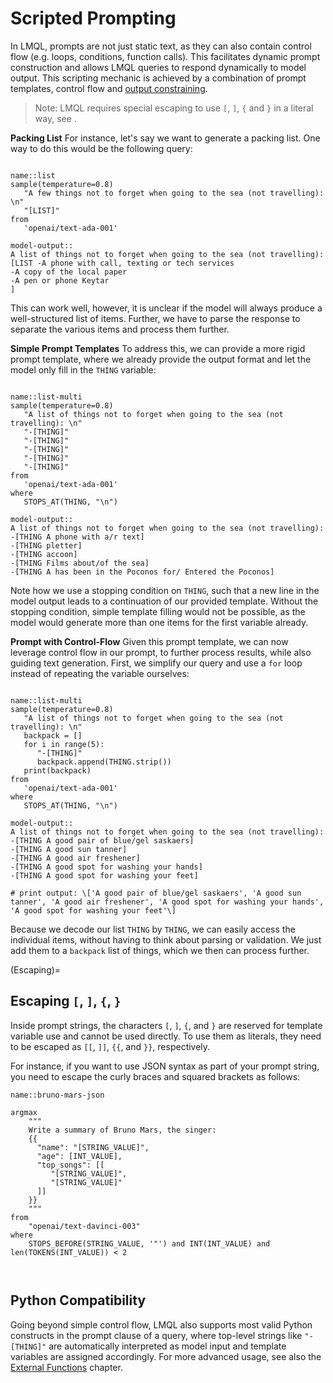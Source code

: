 # Scripted Prompting

In LMQL, prompts are not just static text, as they can also contain control flow (e.g. loops, conditions, function calls). This facilitates dynamic prompt construction and allows LMQL queries to respond dynamically to model output. This scripting mechanic is achieved by a combination of prompt templates, control flow and [output constraining](constraints.md).

> Note: LMQL requires special escaping to use `[`, `]`, `{` and `}` in a literal way, see [](Escaping).

**Packing List** For instance, let's say we want to generate a packing list. One way to do this would be the following query:

```{lmql}

name::list
sample(temperature=0.8)
   "A few things not to forget when going to the sea (not travelling): \n"
   "[LIST]"
from
   'openai/text-ada-001'

model-output::
A list of things not to forget when going to the sea (not travelling):
[LIST -A phone with call, texting or tech services
-A copy of the local paper
-A pen or phone Keytar
]
```

This can work well, however, it is unclear if the model will always produce a well-structured list of items. Further, we have to parse the response to separate the various items and process them further.

**Simple Prompt Templates** To address this, we can provide a more rigid prompt template, where we already provide the output format and let the model only fill in the `THING` variable:

```{lmql}

name::list-multi
sample(temperature=0.8)
   "A list of things not to forget when going to the sea (not travelling): \n"
   "-[THING]"
   "-[THING]"
   "-[THING]"
   "-[THING]"
   "-[THING]"
from
   'openai/text-ada-001'
where
   STOPS_AT(THING, "\n")

model-output::
A list of things not to forget when going to the sea (not travelling):
-[THING A phone with a/r text]
-[THING pletter]
-[THING accoon]
-[THING Films about/of the sea]
-[THING A has been in the Poconos for/ Entered the Poconos]
```

Note how we use a stopping condition on `THING`, such that a new line in the model output leads to a continuation of our provided template. Without the stopping condition, simple template filling would not be possible, as the model would generate more than one items for the first variable already.

**Prompt with Control-Flow** Given this prompt template, we can now leverage control flow in our prompt, to further process results, while also guiding text generation. First, we simplify our query and use a `for` loop instead of repeating the variable ourselves:

```{lmql}

name::list-multi
sample(temperature=0.8)
   "A list of things not to forget when going to the sea (not travelling): \n"
   backpack = []
   for i in range(5):
      "-[THING]"
      backpack.append(THING.strip())
   print(backpack)
from
   'openai/text-ada-001'
where
   STOPS_AT(THING, "\n")

model-output::
A list of things not to forget when going to the sea (not travelling):
-[THING A good pair of blue/gel saskaers]
-[THING A good sun tanner]
-[THING A good air freshener]
-[THING A good spot for washing your hands]
-[THING A good spot for washing your feet]

# print output: \['A good pair of blue/gel saskaers', 'A good sun tanner', 'A good air freshener', 'A good spot for washing your hands', 'A good spot for washing your feet'\]
```

Because we decode our list `THING` by `THING`, we can easily access the individual items, without having to think about parsing or validation. We just add them to a `backpack` list of things, which we then can process further.

(Escaping)=
## Escaping `[`, `]`, `{`, `}`


Inside prompt strings, the characters `[`, `]`, `{`, and `}` are reserved for template variable use and cannot be used directly. To use them as literals, they need to be escaped as `[[`, `]]`, `{{`, and `}}`, respectively. 

For instance, if you want to use JSON syntax as part of your prompt string, you need to escape the curly braces and squared brackets as follows:

```{lmql}
name::bruno-mars-json

argmax 
    """
    Write a summary of Bruno Mars, the singer:
    {{
      "name": "[STRING_VALUE]",
      "age": [INT_VALUE],
      "top_songs": [[
         "[STRING_VALUE]",
         "[STRING_VALUE]"
      ]]
    }}
    """
from
    "openai/text-davinci-003" 
where
    STOPS_BEFORE(STRING_VALUE, '"') and INT(INT_VALUE) and len(TOKENS(INT_VALUE)) < 2
         
         
```

## Python Compatibility

Going beyond simple control flow, LMQL also supports most valid Python constructs in the prompt clause of a query, where top-level strings like `"-[THING]"` are automatically interpreted as model input and template variables are assigned accordingly. For more advanced usage, see also the [External Functions](functions.md) chapter.
